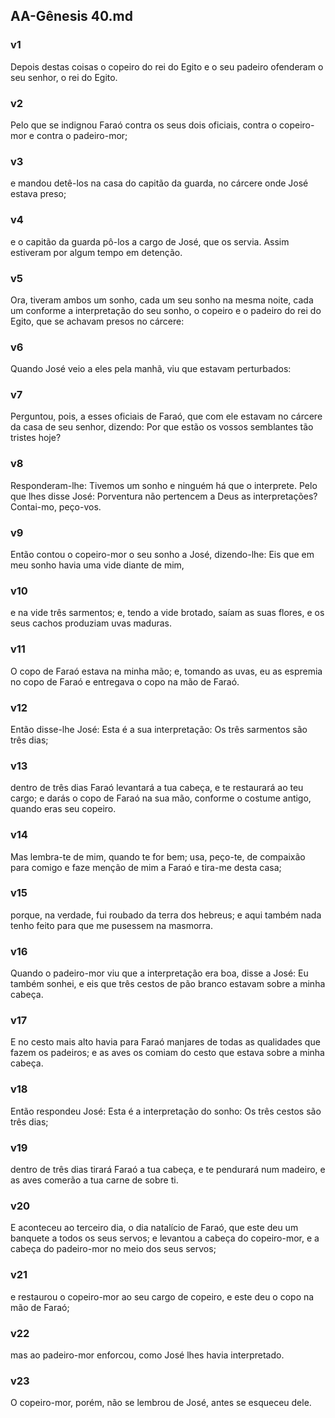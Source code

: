 ## AA-Gênesis 40.md
### v1
 Depois destas coisas o copeiro do rei do Egito e o seu padeiro ofenderam o seu senhor, o rei do Egito.
### v2
 Pelo que se indignou Faraó contra os seus dois oficiais, contra o copeiro-mor e contra o padeiro-mor;
### v3
 e mandou detê-los na casa do capitão da guarda, no cárcere onde José estava preso;
### v4
 e o capitão da guarda pô-los a cargo de José, que os servia. Assim estiveram por algum tempo em detenção.
### v5
 Ora, tiveram ambos um sonho, cada um seu sonho na mesma noite, cada um conforme a interpretação do seu sonho, o copeiro e o padeiro do rei do Egito, que se achavam presos no cárcere:
### v6
 Quando José veio a eles pela manhã, viu que estavam perturbados:
### v7
 Perguntou, pois, a esses oficiais de Faraó, que com ele estavam no cárcere da casa de seu senhor, dizendo: Por que estão os vossos semblantes tão tristes hoje?
### v8
 Responderam-lhe: Tivemos um sonho e ninguém há que o interprete. Pelo que lhes disse José: Porventura não pertencem a Deus as interpretações? Contai-mo, peço-vos.
### v9
 Então contou o copeiro-mor o seu sonho a José, dizendo-lhe: Eis que em meu sonho havia uma vide diante de mim,
### v10
 e na vide três sarmentos; e, tendo a vide brotado, saíam as suas flores, e os seus cachos produziam uvas maduras.
### v11
 O copo de Faraó estava na minha mão; e, tomando as uvas, eu as espremia no copo de Faraó e entregava o copo na mão de Faraó.
### v12
 Então disse-lhe José: Esta é a sua interpretação: Os três sarmentos são três dias;
### v13
 dentro de três dias Faraó levantará a tua cabeça, e te restaurará ao teu cargo; e darás o copo de Faraó na sua mão, conforme o costume antigo, quando eras seu copeiro.
### v14
 Mas lembra-te de mim, quando te for bem; usa, peço-te, de compaixão para comigo e faze menção de mim a Faraó e tira-me desta casa;
### v15
 porque, na verdade, fui roubado da terra dos hebreus; e aqui também nada tenho feito para que me pusessem na masmorra.
### v16
 Quando o padeiro-mor viu que a interpretação era boa, disse a José: Eu também sonhei, e eis que três cestos de pão branco estavam sobre a minha cabeça.
### v17
 E no cesto mais alto havia para Faraó manjares de todas as qualidades que fazem os padeiros; e as aves os comiam do cesto que estava sobre a minha cabeça.
### v18
 Então respondeu José: Esta é a interpretação do sonho: Os três cestos são três dias;
### v19
 dentro de três dias tirará Faraó a tua cabeça, e te pendurará num madeiro, e as aves comerão a tua carne de sobre ti.
### v20
 E aconteceu ao terceiro dia, o dia natalício de Faraó, que este deu um banquete a todos os seus servos; e levantou a cabeça do copeiro-mor, e a cabeça do padeiro-mor no meio dos seus servos;
### v21
 e restaurou o copeiro-mor ao seu cargo de copeiro, e este deu o copo na mão de Faraó;
### v22
 mas ao padeiro-mor enforcou, como José lhes havia interpretado.
### v23
 O copeiro-mor, porém, não se lembrou de José, antes se esqueceu dele.
